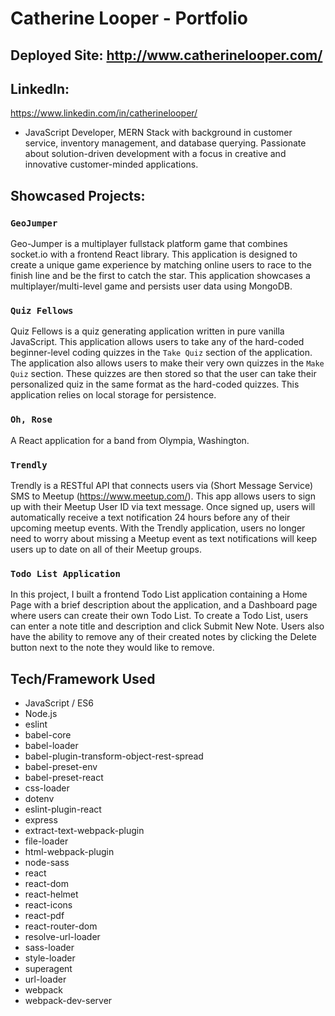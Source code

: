 # Catherine Looper - Portfolio

## Deployed Site: http://www.catherinelooper.com/

## LinkedIn:

https://www.linkedin.com/in/catherinelooper/ 

* JavaScript Developer, MERN Stack with background in customer service, inventory management, and database querying. Passionate about solution-driven development with a focus in creative and innovative customer-minded applications.

## Showcased Projects:

### `GeoJumper`
  Geo-Jumper is a multiplayer fullstack platform game that combines socket.io with a frontend React library. This application is designed to create a unique game experience by matching online users to race to the finish line and be the first to catch the star. This application showcases a multiplayer/multi-level game and persists user data using MongoDB.

### `Quiz Fellows`
  Quiz Fellows is a quiz generating application written in pure vanilla JavaScript. This application allows users to take any of the hard-coded beginner-level coding quizzes in the `Take Quiz` section of the application. The application also allows users to make their very own quizzes in the `Make Quiz` section. These quizzes are then stored so that the user can take their personalized quiz in the same format as the hard-coded quizzes. This application relies on local storage for persistence.

### `Oh, Rose`
  A React application for a band from Olympia, Washington.

### `Trendly`
  Trendly is a RESTful API that connects users via (Short Message Service) SMS to Meetup (https://www.meetup.com/). This app allows users to sign up with their Meetup User ID via text message. Once signed up, users will automatically receive a text notification 24 hours before any of their upcoming meetup events. With the Trendly application, users no longer need to worry about missing a Meetup event as text notifications will keep users up to date on all of their Meetup groups.

### `Todo List Application`
  In this project, I built a frontend Todo List application containing a Home Page with a brief description about the application, and a Dashboard page where users can create their own Todo List. To create a Todo List, users can enter a note title and description and click Submit New Note. Users also have the ability to remove any of their created notes by clicking the Delete button next to the note they would like to remove.

## Tech/Framework Used

* JavaScript / ES6
* Node.js
* eslint
* babel-core
* babel-loader
* babel-plugin-transform-object-rest-spread
* babel-preset-env
* babel-preset-react
* css-loader
* dotenv
* eslint-plugin-react
* express
* extract-text-webpack-plugin
* file-loader
* html-webpack-plugin
* node-sass
* react
* react-dom
* react-helmet
* react-icons
* react-pdf
* react-router-dom
* resolve-url-loader
* sass-loader
* style-loader
* superagent
* url-loader
* webpack
* webpack-dev-server